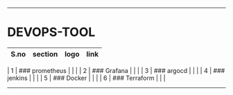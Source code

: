 ----
# DEVOPS-TOOL


| S.no | section | logo | link |
| --- | --- | --- | --- |

| 1 | ### prometheus |   |   |
| 2 | ### Grafana |   |   |
| 3 | ### argocd |   |   |
| 4 | ### jenkins |   |   |
| 5 | ### Docker |   |   |
| 6 | ### Terraform |   |   |

----
